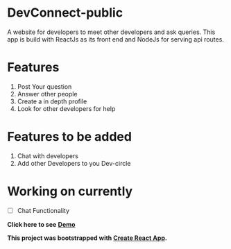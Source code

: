 # DevConnect-public
A website for developers to meet other developers and ask queries. This app is build with ReactJs as its front end and NodeJs for serving api routes.

# **Features**

 1. Post Your question
 2. Answer other people
 3. Create a in depth profile
 4. Look for other developers for help
 
 #   Features to be added
 
 1. Chat with developers
 2. Add other Developers to you Dev-circle
 
 # **Working on currently**
 
 - [ ] Chat Functionality

**Click here to see** [**Demo**](https://obscure-atoll-68561.herokuapp.com/)

**This project was bootstrapped with [Create React App](https://github.com/facebookincubator/create-react-app).**
